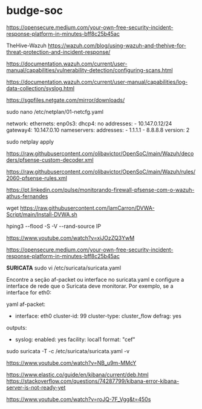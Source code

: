 # budge-soc

https://opensecure.medium.com/your-own-free-security-incident-response-platform-in-minutes-bff8c25b45ac

TheHive-Wazuh
https://wazuh.com/blog/using-wazuh-and-thehive-for-threat-protection-and-incident-response/

https://documentation.wazuh.com/current/user-manual/capabilities/vulnerability-detection/configuring-scans.html

https://documentation.wazuh.com/current/user-manual/capabilities/log-data-collection/syslog.html

https://sgpfiles.netgate.com/mirror/downloads/

sudo nano /etc/netplan/01-netcfg.yaml

network:
    ethernets:
        enp0s3:
            dhcp4: no
            addresses:
              - 10.147.0.12/24
            gateway4: 10.147.0.10
            nameservers:
              addresses:
                - 1.1.1.1
                - 8.8.8.8
    version: 2
    

sudo netplay apply


https://raw.githubusercontent.com/olibavictor/OpenSoC/main/Wazuh/decoders/pfsense-custom-decoder.xml

https://raw.githubusercontent.com/olibavictor/OpenSoC/main/Wazuh/rules/2060-pfsense-rules.xml


https://pt.linkedin.com/pulse/monitorando-firewall-pfsense-com-o-wazuh-athus-fernandes

wget https://raw.githubusercontent.com/IamCarron/DVWA-Script/main/Install-DVWA.sh


hping3 --flood -S -V --rand-source IP

https://www.youtube.com/watch?v=xiJOzZQ3YwM

https://opensecure.medium.com/your-own-free-security-incident-response-platform-in-minutes-bff8c25b45ac


**SURICATA**
sudo vi /etc/suricata/suricata.yaml

Encontre a seção af-packet ou interface no suricata.yaml e configure a interface de rede que o Suricata deve monitorar. Por exemplo, se a interface for eth0:

yaml
af-packet:
  - interface: eth0
    cluster-id: 99
    cluster-type: cluster_flow
    defrag: yes

outputs:
  - syslog:
      enabled: yes
      facility: local1
      format:  "cef"
    
sudo suricata -T -c /etc/suricata/suricata.yaml -v

https://www.youtube.com/watch?v=NB_u9m-MMcY

https://www.elastic.co/guide/en/kibana/current/deb.html
https://stackoverflow.com/questions/74287799/kibana-error-kibana-server-is-not-ready-yet

https://www.youtube.com/watch?v=roJQ-7F_Vgg&t=450s
